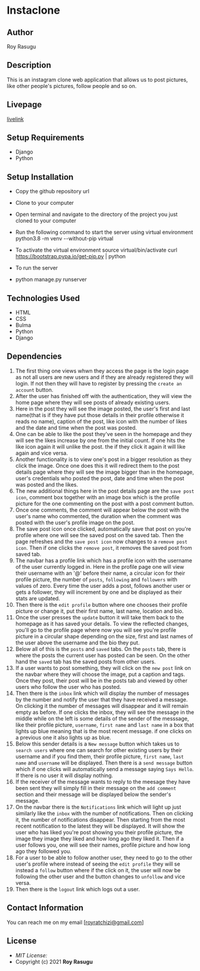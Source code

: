 # Instaclone
## Author
Roy Rasugu

## Description
This is an instagram clone web application that allows us to post pictures, like other people's pictures, follow people and so on.

## Livepage
[livelink](https://theinstaclone.herokuapp.com/)

## Setup Requirements
* Django
* Python

## Setup Installation
* Copy the github repository url
* Clone to your computer
* Open terminal and navigate to the directory of the project you just cloned to your computer
* Run the following command to start the server using virtual environment
python3.8 -m venv --without-pip virtual
* To activate the virtual environment
source virtual/bin/activate
curl https://bootstrap.pypa.io/get-pip.py | python
* To run the server

* python manage.py runserver

## Technologies Used
* HTML
* CSS
* Bulma
* Python
* Django

## Dependencies

1. The first thing one views whwn they access the page is the login page as not all users are new users and if they are already registered they will login. If not then they will have to register by pressing the ```create an account``` button.
2. After the user has finished off with the authentication, they will view the home page where they will see posts of already existing users.
3. Here in the post they will see the image posted, the user's first and last name(that is if they have put those details in their profile otherwise it reads no name), caption of the post, like icon with the number of likes and the date and time when the post was posted.
4. One can be able to like the post they've seen in the homepage and they will see the likes increase by one from the initial count. If one hits the like icon again it will unlike the post. the if they click it again it will like again and vice versa.
5. Another functionality is to view one's post in a bigger resolution as they click the image. Once one does this it will redirect them to the post details page where they will see the image bigger than in the homepage, user's credentials who posted the post, date and time when the post was posted and the likes.
6. The new additional things here in the post details page are the ```save post icon```, comment box together with an image box which is the profile picture for the one commenting on the post with a post comment button.
7. Once one comments, the comment will appear below the post with the user's name who commented, the duration when the comment was posted with the user's profile image on the post.
9. The save post icon once clicked, automatically save that post on you're profile where one will see the saved post on the saved tab. Then the page refreshes and the ```save post icon``` now changes to a ```remove post icon```. Then if one clicks the ```remove post```, it removes the saved post from saved tab.
10. The navbar has a profile link which has a profile icon with the username of the user currently logged in. Here in the profile page one will view their username with an '@' before their name, a circular icon for their profile picture, the number of ```posts```, ```following``` and ```followers``` with values of zero. Every time the user adds a post, follows another user or gets a follower, they will increment by one and be displayed as their stats are updated.
11. Then there is the ```edit profile``` button where one chooses their profile picture or change it, put their first name, last name, location and bio.
12. Once the user presses the ```update``` button it will take them back to the homepage as it has saved your details. To view the reflected changes, you'll go to the profile page where now you will see you're profile picture in a circular shape depending on the size, first and last names of the user above the username and the bio they put.
13. Below all of this is the ```posts``` and ```saved``` tabs. On the ```posts``` tab, there is where the posts the current user has posted can be seen. On the other hand the ```saved``` tab has the saved posts from other users. 
14. If a user wants to post something, they will click on the ```new post``` link on the navbar where they will choose the image, put a caption and tags. Once they post, their post will be in the posts tab and viewed by other users who follow the user who has posted.
15. Then there is the ```inbox``` link which will display the number of messages by the number and notify the user that they have received a message. On clicking it the number of messages will disappear and it will remain empty as before. If one clicks the inbox, they will see the message in the middle while on the left is some details of the sender of the messsage, like their profile picture, ```username```, ```first name``` and ```last name``` in a box that lights up blue meaning that is the most recent message. if one clicks on a previous one it also lights up as blue.
16. Below this sender details is a ```New message``` button which takes us to ```search users``` where one can search for other existing users by their username and if you find them, their profile picture, ```first name```, ```last name``` and ```username``` will be displayed. Then there is a ```send message``` button which if one clicks will automatically send a message saying ```Says Hello```. If there is no user it will display nothing. 
17. If the receiver of the message wants to reply to the meesage they have been sent they will simply fill in their message on the ```add comment``` section and their message will be displayed below the sender's message.
18. On the navbar there is the ```Notifications``` link which will light up just similarly like the ```inbox``` with the number of notifications. Then on clicking it, the number of notifications disappear. Then starting from the most recent notification to the latest they will be displayed. It will show the user who has liked you're post showing you their profile picture, the image they image they liked and how long ago they liked it. Then if a user follows you, one will see their names, profile picture and how long ago they followed you.
19. For a user to be able to follow another user, they need to go to the other user's profile where instead of seeing the ```edit profile``` they will se instead a ```follow``` button where if the click on it, the user will now be following the other user and the button changes to ```unfollow``` and vice versa.
20. Then there is the ```logout``` link which logs out a user.

## Contact Information

You can reach me on my email [royratchizi@gmail.com]

## License
* *MIT License:*
* Copyright (c) 2021 **Roy Rasugu**